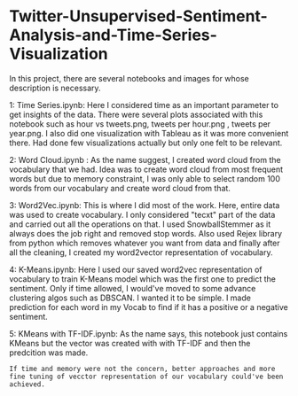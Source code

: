 # Twitter-Unsupervised-Sentiment-Analysis-and-Time-Series-Visualization

In this project, there are several notebooks and images for whose description is necessary.

1: Time Series.ipynb: Here I considered time as an important parameter to get insights of the data. There were several plots associated with this notebook such as hour vs tweets.png, tweets per hour.png , tweets per year.png. I also did one visualization with Tableau as it was more convenient there. Had done few visualizations actually but only one felt to be relevant.

2: Word Cloud.ipynb :  As the name suggest, I created word cloud from the vocabulary that we had. Idea was to create word cloud from most frequent words but due to memory constraint, I was only able to select random 100 words from our vocabulary and create word cloud from that.

3: Word2Vec.ipynb: This is where I did most of the work. Here, entire data was used to create vocabulary. I only considered "tecxt" part of the data and carried out all the operations on that. I used SnowballStemmer as it always does the job right and removed stop words. Also used Rejex library from python which removes whatever you want from data and finally after all the cleaning, I created my word2vector representation of vocabulary.

4: K-Means.ipynb: Here I used our saved word2vec representation of vocabulary to train K-Means model which was the first one to predict the sentiment. Only if time allowed, I would've moved to some advance clustering algos such as DBSCAN. I wanted it to be simple. I made prediction for each word in my Vocab to find if it has a positive or a negative sentiment.

5: KMeans with TF-IDF.ipynb: As the name says, this notebook just contains KMeans but the vector was created with with TF-IDF and then the predcition was made.

    If time and memory were not the concern, better approaches and more fine tuning of vecctor representation of our vocabulary could've been achieved.
